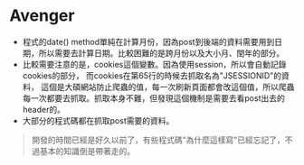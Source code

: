 # Avenger

- 程式的date() method單純在計算月份，因為post到後端的資料需要用到日期，所以需要去計算日期。比較困難的是跨月份以及大小月、閏年的部分。
- 比較需要注意的是，cookies這個變數。因為使用session，所以會自動記錄cookies的部分，
而cookies在第65行的時候去抓取名為"JSESSIONID"的資料，
這個是大碩網站防止爬蟲的值，每一次刷新頁面都會改這個值，所以爬蟲每一次都要去抓取。抓取本身不難，但發現這個機制是需要去看post出去的header的。
- 大部分的程式碼都在抓取post需要的資料。

> 開發的時間已經是好久以前了，有些程式碼"為什麼這樣寫"已經忘記了，不過基本的知識倒是帶著走的。
